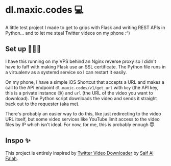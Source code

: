 # dl.maxic.codes 💻

A little test project I made to get to grips with Flask and writing REST APIs in Python... and to let me steal Twitter videos on my phone :^)

## Set up 👷🏽‍♂️

I have this running on my VPS behind an Nginx reverse proxy so I didn't have to faff with making Flask use an SSL certificate. The Python file runs in a virtualenv as a systemd service so I can restart it easily.

On my phone, I have a simple iOS Shortcut that accepts a URL and makes a call to the API endpoint `dl.maxic.codes/v1/get_url` with `key` (the API key, this is a private instance 😘) and `url` (the URL of the video you want to download). The Python script downloads the video and sends it straight back out to the requester (aka me).

There's probably an easier way to do this, like just redirecting to the video URL itself, but some video services like YouTube limit access to the video files by IP which isn't ideal. For now, for me, this is probably enough 😇

## Inspo ✨

This project is entirely inspired by [Twitter Video Downloader](https://tvdl.app) by [Saif Al Falah](https://saif.dev).

